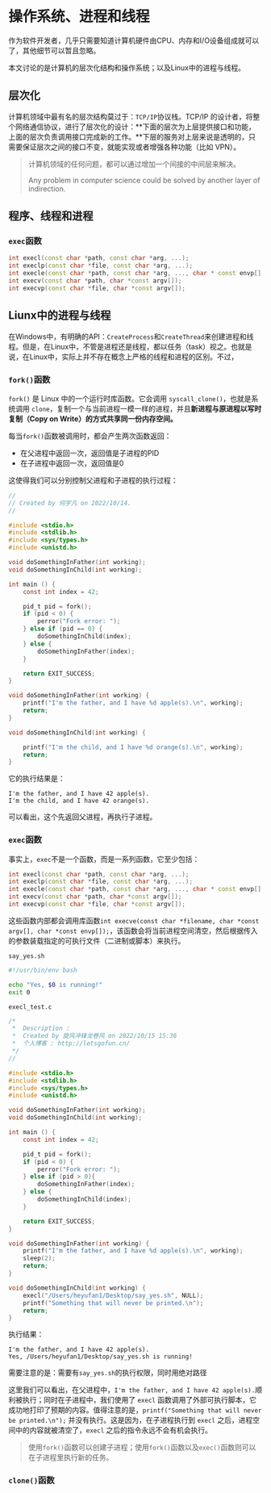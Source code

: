 # 操作系统、进程和线程

作为软件开发者，几乎只需要知道计算机硬件由CPU、内存和I/O设备组成就可以了，其他细节可以暂且忽略。

本文讨论的是计算机的层次化结构和操作系统；以及Linux中的进程与线程。

## 层次化

计算机领域中最有名的层次结构莫过于：`TCP/IP`协议栈。TCP/IP 的设计者，将整个网络通信协议，进行了层次化的设计：**下面的层次为上层提供接口和功能，上面的层次负责调用接口完成新的工作。**下层的服务对上层来说是透明的，只需要保证层次之间的接口不变，就能实现或者增强各种功能（比如 VPN）。

>   计算机领域的任何问题，都可以通过增加一个间接的中间层来解决。
>
>   Any problem in computer science could be solved by another layer of indirection.

## 程序、线程和进程

### `exec`函数

```C++
int execl(const char *path, const char *arg, ...);
int execlp(const char *file, const char *arg, ...);
int execle(const char *path, const char *arg, ..., char * const envp[]);
int execv(const char *path, char *const argv[]);
int execvp(const char *file, char *const argv[]);
```

## Liunx中的进程与线程

在Windows中，有明确的API：`CreateProcess`和`CreateThread`来创建进程和线程。但是，在Linux中，不管是进程还是线程，都以任务（task）视之。也就是说，在Linux中，实际上并不存在概念上严格的线程和进程的区别。不过，

### `fork()`函数

`fork()` 是 Linux 中的一个运行时库函数。它会调用 `syscall_clone()`，也就是系统调用 `clone`，复制一个与当前进程一模一样的进程，并且**新进程与原进程以写时复制（Copy on Write）的方式共享同一份内存空间。**

每当`fork()`函数被调用时，都会产生两次函数返回：

-   在父进程中返回一次，返回值是子进程的PID
-   在子进程中返回一次，返回值是0

这使得我们可以分别控制父进程和子进程的执行过程：

```c
//
// Created by 何宇凡 on 2022/10/14.
//

#include <stdio.h>
#include <stdlib.h>
#include <sys/types.h>
#include <unistd.h>

void doSomethingInFather(int working);
void doSomethingInChild(int working);

int main () {
    const int index = 42;

    pid_t pid = fork();
    if (pid < 0) {
        perror("Fork error: ");
    } else if (pid == 0) {
        doSomethingInChild(index);
    } else {
        doSomethingInFather(index);
    }

    return EXIT_SUCCESS;
}

void doSomethingInFather(int working) {
    printf("I'm the father, and I have %d apple(s).\n", working);
    return;
}

void doSomethingInChild(int working) {

    printf("I'm the child, and I have %d orange(s).\n", working);
    return;
}

```

它的执行结果是：

```
I'm the father, and I have 42 apple(s).
I'm the child, and I have 42 orange(s).
```

可以看出，这个先返回父进程，再执行子进程。



### `exec`函数

事实上，`exec`不是一个函数，而是一系列函数，它至少包括：

```C++
int execl(const char *path, const char *arg, ...);
int execlp(const char *file, const char *arg, ...);
int execle(const char *path, const char *arg, ..., char * const envp[]);
int execv(const char *path, char *const argv[]);
int execvp(const char *file, char *const argv[]);
```

这些函数内部都会调用库函数`int execve(const char *filename, char *const argv[], char *const envp[]);`，该函数会将当前进程空间清空，然后根据传入的参数装载指定的可执行文件（二进制或脚本）来执行。

`say_yes.sh`

```bash
#!/usr/bin/env bash

echo "Yes, $0 is running!"
exit 0
```

```execl_test.c```

```C
/*  
 *  Description : 
 *  Created by 旋风冲锋龙卷风 on 2022/10/15 15:36
 *  个人博客 : http://letsgofun.cn/
 */
//

#include <stdio.h>
#include <stdlib.h>
#include <sys/types.h>
#include <unistd.h>

void doSomethingInFather(int working);
void doSomethingInChild(int working);

int main () {
    const int index = 42;

    pid_t pid = fork();
    if (pid < 0) {
        perror("Fork error: ");
    } else if (pid > 0){
        doSomethingInFather(index);
    } else {
        doSomethingInChild(index);
    }

    return EXIT_SUCCESS;
}

void doSomethingInFather(int working) {
    printf("I'm the father, and I have %d apple(s).\n", working);
    sleep(2);
    return;
}

void doSomethingInChild(int working) {
    execl("/Users/heyufan1/Desktop/say_yes.sh", NULL);
    printf("Something that will never be printed.\n");
    return;
}
```

执行结果：

```
I'm the father, and I have 42 apple(s).
Yes, /Users/heyufan1/Desktop/say_yes.sh is running!
```

需要注意的是：需要有`say_yes.sh`的执行权限，同时用绝对路径

这里我们可以看出，在父进程中，`I'm the father, and I have 42 apple(s).`顺利被执行；同时在子进程中，我们使用了 `execl` 函数调用了外部可执行脚本，它成功地打印了预期的内容。值得注意的是，`printf("Something that will never be printed.\n");` 并没有执行。这是因为，在子进程执行到 `execl` 之后，进程空间中的内容就被清空了，`execl` 之后的指令永远不会有机会执行。



>   使用`fork()`函数可以创建子进程；使用`fork()`函数以及`exec()`函数则可以在子进程里执行新的任务。

### `clone()`函数

